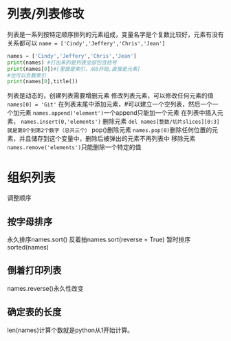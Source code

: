 # 列表/列表修改
列表是一系列按特定顺序排列的元素组成，变量名字是个复数比较好，元素有没有关系都可以
`name = ['Cindy','Jeffery','Chris','Jean']`
```python
names = ['Cindy','Jeffery','Chris','Jean']
print(names) #打出来的是列表全部包含括号
print(names[0])#[里面是索引，从0开始,直接是元素]
#也可以负数索引
print(names[0],title())
```
列表是动态的，创建列表需要增删元素
修改列表元素，可以修改任何元素的值
`names[0] = 'Git'`
在列表末尾中添加元素，#可以建立一个空列表，然后一个一个加元素
`names.append('element')`一个append只能加一个元素
在列表中插入元素，
`names.insert(0,'elements')`
删除元素
`del names[整数/切片slices][0:3]就是第0个到第2个数字（总共三个）`
pop()删除元素
`names.pop(0)`删除任何位置的元素，并且储存到这个变量中，删除后被弹出的元素不再列表中
移除元素
`names.remove('elements')`只能删除一个特定的值
# 组织列表
调整顺序
## 按字母排序
永久排序names.sort()
反着拍names.sort(reverse = True)
暂时排序sorted(names)
## 倒着打印列表
names.reverse()永久性改变
## 确定表的长度
len(names)计算个数就是python从1开始计算。

